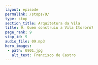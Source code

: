 ```yaml
---
layout: episode
permalink: /stops/9/
type: stop
section_title: Arquitetura da Vila
title: 9. Quem construiu a Vila Itororó?
page_rank: 9
stop_id: 9
audio_file: 09.mp3
hero_images:
 - path: 0901.jpg
   alt_text: Francisco de Castro
---
```

